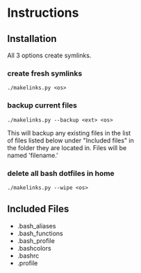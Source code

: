 # Instructions

## Installation

All 3 options create symlinks.

### create fresh symlinks

`./makelinks.py <os>`

### backup current files

`./makelinks.py --backup <ext> <os>`

This will backup any existing files in the list  
of files listed below under "Included files" in  
the folder they are located in.  Files will be  
named 'filename.<ext>'

### delete all bash dotfiles in home

`./makelinks.py --wipe <os>`

## Included Files

* .bash_aliases
* .bash_functions
* .bash_profile
* .bashcolors
* .bashrc
* .profile
